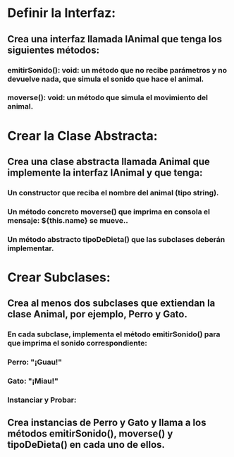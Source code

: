 # Definir la Interfaz:
## Crea una interfaz llamada IAnimal que tenga los siguientes métodos:
### emitirSonido(): void: un método que no recibe parámetros y no devuelve nada, que simula el sonido que hace el animal.
### moverse(): void: un método que simula el movimiento del animal.
# Crear la Clase Abstracta:
## Crea una clase abstracta llamada Animal que implemente la interfaz IAnimal y que tenga:
### Un constructor que reciba el nombre del animal (tipo string).
### Un método concreto moverse() que imprima en consola el mensaje: ${this.name} se mueve..
### Un método abstracto tipoDeDieta() que las subclases deberán implementar.
# Crear Subclases:
## Crea al menos dos subclases que extiendan la clase Animal, por ejemplo, Perro y Gato.
### En cada subclase, implementa el método emitirSonido() para que imprima el sonido correspondiente:
### Perro: "¡Guau!"
### Gato: "¡Miau!"
### Instanciar y Probar:
## Crea instancias de Perro y Gato y llama a los métodos emitirSonido(), moverse() y tipoDeDieta()  en cada uno de ellos.